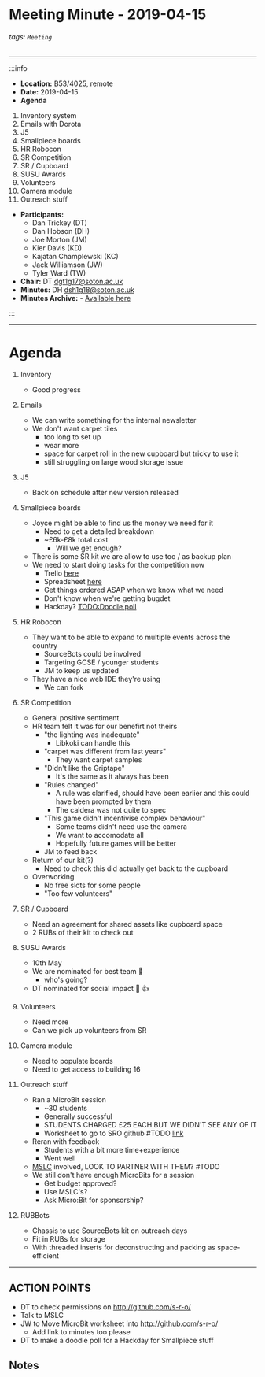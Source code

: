 Meeting Minute - 2019-04-15
===
###### tags: `Meeting`
--------------------------------------------------
:::info
- **Location:** B53/4025, remote
- **Date:** 2019-04-15
- **Agenda**
1. Inventory system
2. Emails with Dorota
3. J5
4. Smallpiece boards
5. HR Robocon
6. SR Competition
7. SR / Cupboard
8. SUSU Awards
9. Volunteers
10. Camera module
11. Outreach stuff


- **Participants:**
    - Dan Trickey (DT)
    - Dan Hobson (DH)
    - Joe Morton (JM)
    - Kier Davis (KD)
    - Kajatan Champlewski (KC)
    - Jack Williamson (JW)
    - Tyler Ward (TW)
- **Chair:** DT <dgt1g17@soton.ac.uk>
- **Minutes:** DH <dsh1g18@soton.ac.uk>
- **Minutes Archive:** - [Available here](https://github.com/s-r-o/minutes/)

:::

------------------------------------------------------

# Agenda
1. Inventory
    - Good progress
2. Emails
    - We can write something for the internal newsletter
    - We don't want carpet tiles
        - too long to set up
        - wear more
        - space for carpet roll in the new cupboard but tricky to use it
        - still struggling on large wood storage issue
3. J5
    - Back on schedule after new version released

4. Smallpiece boards
    - Joyce might be able to find us the money we need for it
        - Need to get a detailed breakdown
        - ~£6k-£8k total cost
            - Will we get enough?
    - There is some SR kit we are allow to use too / as backup plan
    - We need to start doing tasks for the competition now
        - Trello [here](https://trello.com/b/B9AiJs4W/smallpiece-2019)
        - Spreadsheet [here](https://docs.google.com/spreadsheets/d/1-F-4hyQcMtKnxyUcUYV9PJjczyUitFjZLhSBlcLqc8Y/edit)
        - Get things ordered ASAP when we know what we need
        - Don't know when we're getting bugdet
        - Hackday? [TODO:Doodle poll](#TODO)
5. HR Robocon
    - They want to be able to expand to multiple events across the country
        - SourceBots could be involved
        - Targeting GCSE / younger students
        - JM to keep us updated
    - They have a nice web IDE they're using
        - We can fork
6. SR Competition
    - General positive sentiment
    - HR team felt it was for our benefirt not theirs
        - "the lighting was inadequate"
            - Libkoki can handle this
        - "carpet was different from last years"
            - They want carpet samples
        - "Didn't like the Griptape"
            - It's the same as it always has been
        - "Rules changed"
            - A rule was clarified, should have been earlier and this could have been prompted by them
            - The caldera was not quite to spec
        - "This game didn't incentivise complex behaviour"
            - Some teams didn't need use the camera
            - We want to accomodate all
            - Hopefully future games will be better
        - JM to feed back
    - Return of our kit(?)
        - Need to check this did actually get back to the cupboard
    - Overworking
        - No free slots for some people
        - "Too few volunteers"
7. SR / Cupboard
    - Need an agreement for shared assets like cupboard space
    - 2 RUBs of their kit to check out
8. SUSU Awards
    - 10th May
    - We are nominated for best team :tada:
        - who's going?
    - DT nominated for social impact :tada: :+1:
9. Volunteers
    - Need more
    - Can we pick up volunteers from SR
10. Camera module
    - Need to populate boards
    - Need to get access to building 16
11. Outreach stuff
    - Ran a MicroBit session
        - ~30 students
        - Generally successful
        - STUDENTS CHARGED £25 EACH BUT WE DIDN'T SEE ANY OF IT
        - Worksheet to go to SRO github #TODO [link](/TODO_placeholder)
    - Reran with feedback
        - Students with a bit more time+experience
        - Went well
    - [MSLC](https://www.southampton.ac.uk/mslc/index.page) involved, LOOK TO PARTNER WITH THEM? #TODO
    - We still don't have enough MicroBits for a session
        - Get budget approved?
        - Use MSLC's?
        - Ask Micro:Bit for sponsorship?
12. RUBBots
    - Chassis to use SourceBots kit on outreach days
    - Fit in RUBs for storage
    - With threaded inserts for deconstructing and packing as space-efficient

--------------------------------------------------------

## ACTION POINTS
- DT to check permissions on http://github.com/s-r-o/
- Talk to MSLC
- JW to Move MicroBit worksheet into http://github.com/s-r-o/
    - Add link to minutes too please
- DT to make a doodle poll for a Hackday for Smallpiece stuff

## Notes 
<!-- Other important details discussed during the meeting can be entered here. -->
